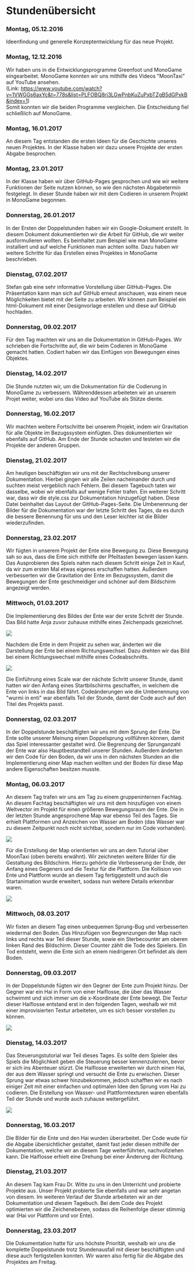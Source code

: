 ﻿<h1>Stundenübersicht</h1>

<p><h3>Montag, 05.12.2016</h3></p>

Ideenfindung und generelle Konzeptentwicklung für das neue Projekt.

<p><h3>Montag, 12.12.2016</h3></p>

Wir haben uns in die Entwicklungsprogramme Greenfoot und MonoGame eingearbeitet. 
MonoGame konnten wir uns mithilfe des Videos "MoonTaxi" auf YouTube ansehen.  
(Link: https://www.youtube.com/watch?v=1VWGGs6axYc&t=778s&list=PLFOBQ8ri3LGwPnbKuZuPxbTZgB5dGPxkB&index=1)   
Somit konnten wir die beiden Programme vergleichen. Die Entscheidung fiel schließlich auf MonoGame.

<p><h3>Montag, 16.01.2017</h3></p>

An diesem Tag entstanden die ersten Ideen für die Geschichte unseres neuen Projektes. 
In der Klasse haben wir dazu unsere Projekte der ersten Abgabe besprochen.

<p><h3>Montag, 23.01.2017</h3></p>

In der Klasse haben wir über GitHub-Pages gesprochen und wie wir weitere Funktionen der Seite nutzen können, so wie den nächsten Abgabetermin festgelegt. 
In dieser Stunde haben wir mit dem Codieren in unserem Projekt in MonoGame begonnen.

<p><h3>Donnerstag, 26.01.2017</h3></p>

In der Ersten der Doppelstunden haben wir ein Google-Dokument erstellt. 
In diesem Dokument dokumentierten wir die Arbeit für GitHub, die wir weiter ausformulieren wollten. 
Es beinhaltet zum Beispiel wie man MonoGame installiert und auf welche Funktionen man achten sollte.
Dazu haben wir weitere Schritte für das Erstellen eines Projektes in MonoGame beschrieben.

<p><h3>Dienstag, 07.02.2017</h3></p>

Stefan gab eine sehr informative Vorstellung über GitHub-Pages. Die Präsentation kann man sich auf GitHub erneut anschauen, was einem neue Möglichkeiten bietet mit der Seite zu arbeiten. 
Wir können zum Beispiel ein html-Dokument mit einer Designvorlage erstellen und diese auf GitHub hochladen. 
	
<p><h3>Donnerstag, 09.02.2017</h3></p>

Für den Tag machten wir uns an die Dokumentation in GitHub-Pages. 
Wir schrieben die Fortschritte auf, die wir beim Codieren in MonoGame gemacht hatten.
Codiert haben wir das Einfügen von Bewegungen eines Objektes. 

<p><h3>Dienstag, 14.02.2017</h3></p>

Die Stunde nutzten wir, um die Dokumentation für die Codierung in MonoGame zu verbessern.
Währenddessen arbeiteten wir an unserem Projet weiter, wobei uns das Video auf YouTube als Stütze diente.

<p><h3>Donnerstag, 16.02.2017</h3></p>

Wir machten weitere Fortschritte bei unserem Projekt, indem wir Gravitation für alle Objekte im Bezugssystem einfügten. Dies dokumentierten wir ebenfalls auf GitHub.
Am Ende der Stunde schauten und testeten wir die Projekte der anderen Gruppen.

<p><h3>Dienstag, 21.02.2017</h3></p>

Am heutigen beschäftigten wir uns mit der Rechtschreibung unserer Dokumentation. Hierbei gingen wir alle Zeilen nacheinander durch und suchten meist vergeblich nach Fehlern. Bei diesem Tagebuch taten wir dasselbe, wobei wir ebenfalls auf wenige Fehler trafen. Ein weiterer Schritt war, dass wir die style.css zur Dokumentation hinzugefügt haben. Diese Datei beinhaltet das Layout der GitHub-Pages-Seite. Die Umbenennung der Bilder für die Dokumentation war der letzte Schritt des Tages, da es durch die bessere Benennung für uns und den Leser leichter ist die Bilder wiederzufinden.

<p><h3>Donnerstag, 23.02.2017</h3></p>

Wir fügten in unserem Projekt der Ente eine Bewegung zu. Diese Bewegung sah so aus, dass die Ente sich mithilfe der Pfeiltasten bewegen lassen kann. Das Ausprobieren des Spiels nahm nach diesem Schritt einige Zeit in Kauf, da wir zum ersten Mal etwas eigenes erschaffen hatten. Außerdem verbesserten wir die Gravitation der Ente im Bezugssystem, damit die Bewegungen der Ente geschmeidiger und schöner auf dem Bildschirm angezeigt werden.

<p><h3>Mittwoch, 01.03.2017</h3></p>

Die Implementierung des Bildes der Ente war der erste Schritt der Stunde. Das Bild hatte Anja zuvor zuhause mithilfe eines Zeichenpads gezeichnet. 

<img src="images/enti.png">

Nachdem die Ente in dem Projekt zu sehen war, änderten wir die Darstellung der Ente bei einem Richtungswechsel. Dazu drehten wir das Bild bei einem Richtungswechsel mithilfe eines Codeabschnitts. 

<img src="images/EntiMitScale.PNG">

Die Einführung eines Scale war der nächste Schritt unserer Stunde, damit hatten wir den Anfang eines Startbilschirms geschaffen, in welchem die Ente von links in das Bild fährt. Codeänderungen wie die Umbenennung von "wurmi in enti" war ebenfalls Teil der Stunde, damit der Code auch auf den Titel des Projekts passt.

<p><h3>Donnerstag, 02.03.2017</h3></p>

In der Doppelstunde beschäftigten wir uns mit dem Sprung der Ente. Die Ente sollte unserer Meinung einen Doppelsprung vollführen können, damit das Spiel interessanter gestaltet wird. Die Begrenzung der Sprunganzahl der Ente war also Hauptbestandteil unserer Stunden. Außerdem änderten wir den Code für den Boden, da wir uns in den nächsten Stunden an die Implementierung einer Map machen wollten und der Boden für diese Map andere Eigenschaften besitzen musste.

<p><h3>Montag, 06.03.2017</h3></p>

An diesem Tag trafen wir uns am Tag zu einem gruppeninternen Fachtag. An diesem Fachtag beschäftigten wir uns mit dem hinzufügen von einem Weltvector im Projekt für einen größeren Bewegungsraum der Ente. Die in der letzten Stunde angesprochene Map war ebenso Teil des Tages. Sie erhielt Plattformen und Anzeichen von Wasser am Boden (das Wasser war zu diesem Zeitpunkt noch nicht sichtbar, sondern nur im Code vorhanden). 

<img src="images/Fachtag1.PNG">

Für die Erstellung der Map orientierten wir uns an dem Tutorial über MoonTaxi (oben bereits erwähnt). Wir zeichneten weitere Bilder für die Gestaltung des Bildschirm. Hierzu gehörte die Verbesserung der Ende, der Anfang eines Gegeners und die Textur für die Plattform. Die Kollision von Ente und Plattform wurde an diesem Tag fertiggestellt und auch die Startanimation wurde erweitert, sodass nun weitere Details erkennbar waren.

<img src="images/Fachtag2.PNG">

<p><h3>Mittwoch, 08.03.2017</h3></p>

Wir fixten an diesem Tag einen unbequemen Sprung-Bug und verbesserten wiedermal den Boden. Das Hinzufügen von Begrenzungen der Map nach links und rechts war Teil dieser Stunde, sowie ein Sterbecounter am oberen linken Rand des Bildschirm. Dieser Counter zählt die Tode des Spielers. Ein Tod entsteht, wenn die Ente sich an einem niedrigeren Ort befindet als dem Boden.

<p><h3>Donnerstag, 09.03.2017</h3></p>

In der Doppelstunde fügten wir den Gegner der Ente zum Projekt hinzu. Der Gegner war ein Hai in Form von einer Haiflosse, die über das Wasser schwimmt und sich immer um die x-Koordinate der Ente bewegt. Die Textur dieser Haiflosse entstand erst in den folgenden Tagen, weshalb wir mit einer improvisierten Textur arbeiteten, um es sich besser vorstellen zu können.

<img src="images/Haiflosse.PNG">

<p><h3>Dienstag, 14.03.2017</h3></p>

Das Steuerungstutorial war Teil dieses Tages. Es sollte dem Spieler des Spiels die Möglichkeit geben die Steuerung besser kennenzulernen, bevor er sich ins Abenteuer stürzt. Die Haiflosse erweiterten wir durch einen Hai, der aus dem Wasser springt und versucht die Ente zu erwischen. Dieser Sprung war etwas schwer hinzubekommen, jedoch schafften wir es nach einiger Zeit mit einer einfachen und optimalen Idee den Sprung vom Hai zu codieren. Die Erstellung von Wasser- und Plattformtexturen waren ebenfalls Teil der Stunde und wurde auch zuhause weitergeführt.

<img src="images/Hai.PNG">

<p><h3>Donnerstag, 16.03.2017</h3></p>

Die Bilder für die Ente und den Hai wurden überarbeitet. Der Code wude für die Abgabe übersichtlicher gestaltet, damit fast jeder diesen mithilfe der Dokumentation, welche wir an diesem Tage weiterführten, nachvollziehen kann. Die Haiflosse erhielt eine Drehung bei einer Änderung der Richtung. 

<p><h3>Dienstag, 21.03.2017</h3></p>

An diesem Tag kam Frau Dr. Witte zu uns in den Unterricht und probierte Projekte aus. Unser Projekt probierte Sie ebenfalls und war sehr angetan von diesem. Im weiteren Verlauf der Stunde arbeiteten wir an der Dokumentation und diesem Tagebuch. Bei dem Code des Projekt optimierten wir die Zeichenebenen, sodass die Reihenfolge dieser stimmig war (Hai vor Plattform und vor Ente).

<p><h3>Donnerstag, 23.03.2017</h3></p>

Die Dokumentation hatte für uns höchste Priorität, weshalb wir uns die komplette Doppelstunde trotz Stundenausfall mit dieser beschäftigten und diese auch fertigstellen konnten. Wir waren also fertig für die Abgabe des Projektes am Freitag.
